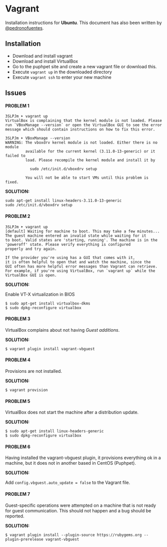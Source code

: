 # Vagrant

Installation instructions for **Ubuntu**. This document has also been written by [@pedronofuentes](https://github.com/pedronofuentes).

## Installation

- Download and install vagrant
- Download and install VirtualBox
- Go to the puphpet site and create a new vagrant file or download this.
- Execute `vagrant up` in the downloaded directory
- Execute `vagrant ssh` to enter your new machine


## Issues

#### PROBLEM 1

```
3SLPJm ➤ vagrant up
VirtualBox is complaining that the kernel module is not loaded. Please
run `VBoxManage --version` or open the VirtualBox GUI to see the error
message which should contain instructions on how to fix this error.

3SLPJm ➤ VBoxManage --version
WARNING: The vboxdrv kernel module is not loaded. Either there is no module
         available for the current kernel (3.11.0-13-generic) or it failed to
         load. Please recompile the kernel module and install it by

           sudo /etc/init.d/vboxdrv setup

         You will not be able to start VMs until this problem is fixed.
```

**SOLUTION:**

```
sudo apt-get install linux-headers-3.11.0-13-generic
sudo /etc/init.d/vboxdrv setup
```



#### PROBLEM 2

```
3SLPJm ➤ vagrant up
[default] Waiting for machine to boot. This may take a few minutes...
The guest machine entered an invalid state while waiting for it
to boot. Valid states are 'starting, running'. The machine is in the
'poweroff' state. Please verify everything is configured
properly and try again.

If the provider you're using has a GUI that comes with it,
it is often helpful to open that and watch the machine, since the
GUI often has more helpful error messages than Vagrant can retrieve.
For example, if you're using VirtualBox, run `vagrant up` while the
VirtualBox GUI is open.
```


**SOLUTION:**

Enable VT-X virtualization in BIOS

```
$ sudo apt-get install virtualbox-dkms
$ sudo dpkg-reconfigure virtualbox
```


#### PROBLEM 3
VirtualBox complains about not having _Guest additions_.

**SOLUTION:**

```
$ vagrant plugin install vagrant-vbguest
```



#### PROBLEM 4

Provisions are not installed.

**SOLUTION:**

```
$ vagrant provision
```


#### PROBLEM 5

VirtualBox does not start the machine after a distribution update.

**SOLUTION:**

```
$ sudo apt-get install linux-headers-generic
$ sudo dpkg-reconfigure virtualbox
```


#### PROBLEM 6

Having installed the vagrant-vbguest plugin, it provisions everything ok in a machine, but it does not in another based in CentOS (Puphpet).

**SOLUTION:**

Add `config.vbguest.auto_update = false` to the Vagrant file.


#### PROBLEM 7

Guest-specific operations were attempted on a machine that is not
ready for guest communication. This should not happen and a bug
should be reported.

**SOLUTION:**

```
$ vagrant plugin install --plugin-source https://rubygems.org --plugin-prerelease vagrant-vbguest
```
